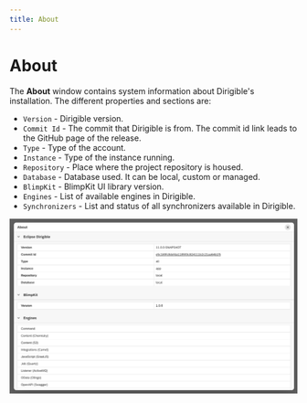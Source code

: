 ```yaml
---
title: About
---
```


About
===

The **About** window contains system information about Dirigible's installation. The different properties and sections are:

* `Version` - Dirigible version.
* `Commit Id` - The commit that Dirigible is from. The commit id link leads to the GitHub page of the release.
* `Type` - Type of the account.
* `Instance` - Type of the instance running.
* `Repository` - Place where the project repository is housed.
* `Database` - Database used. It can be local, custom or managed.
* `BlimpKit` - BlimpKit UI library version.
* `Engines` - List of available engines in Dirigible.
* `Synchronizers` - List and status of all synchronizers available in Dirigible.

![About View](../../images/aboutview.png)